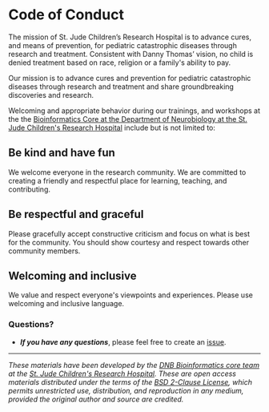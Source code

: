 # Code of Conduct

The mission of St. Jude Children’s Research Hospital is to advance cures, and means of prevention, for pediatric catastrophic diseases through research and treatment. Consistent with Danny Thomas’ vision, no child is denied treatment based on race, religion or a family's ability to pay.

Our mission is to advance cures and prevention for pediatric catastrophic diseases through research and treatment and share groundbreaking discoveries and research.

Welcoming and appropriate behavior during our trainings, and workshops at the the [Bioinformatics Core at the Department of Neurobiology at the St. Jude Children's Research Hospital](https://www.stjude.org/research/departments/developmental-neurobiology/shared-resources/bioinformatic-core.html) include but is not limited to:

## Be kind and have fun
We welcome everyone in the research community. We are committed to creating a friendly and respectful place for learning, teaching, and contributing. 


## Be respectful and graceful
Please gracefully accept constructive criticism and focus on what is best for the community. You should show courtesy and respect towards other community members.


## Welcoming and inclusive 
We value and respect everyone's viewpoints and experiences. Please use welcoming and inclusive language.


### Questions?
* ***If you have any questions***, please feel free to create an [issue](https://github.com/stjude-dnb-binfcore/trainings/issues).


---

*These materials have been developed by the [DNB Bioinformatics core team](https://www.stjude.org/research/departments/developmental-neurobiology/shared-resources/bioinformatic-core.html) at the [St. Jude Children's Research Hospital](https://www.stjude.org/). These are open access materials distributed under the terms of the [BSD 2-Clause License](https://opensource.org/license/bsd-2-clause), which permits unrestricted use, distribution, and reproduction in any medium, provided the original author and source are credited.*

